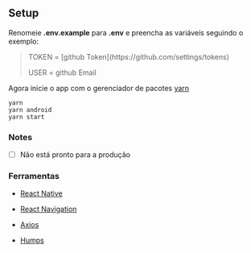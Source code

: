 ## Setup
Renomeie **.env.example** para **.env** e preencha as variáveis seguindo o exemplo:</p>
<blockquote>
TOKEN = [github Token](https://github.com/settings/tokens)</p>
USER = github Email</p>
</blockquote>

Agora inicie o app com o gerenciador de pacotes [yarn](https://classic.yarnpkg.com/lang/en/)
```
yarn
yarn android
yarn start
```

### Notes
- [ ] Não está pronto para a produção

### Ferramentas  
- [React Native](https://reactnative.dev/)</p>
- [React Navigation](https://reactnavigation.org/)</p>
- [Axios](https://github.com/axios/axios)</p>
- [Humps](https://www.npmjs.com/package/humps)</p>

